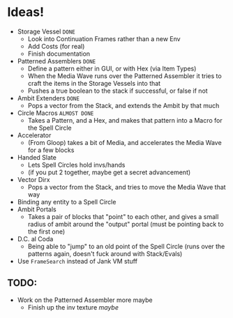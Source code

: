 # Ideas!
* Storage Vessel `DONE`
  * Look into Continuation Frames rather than a new Env 
  * Add Costs (for real)
  * Finish documentation
* Patterned Assemblers `DONE`
  * Define a pattern either in GUI, or with Hex (via Item Types)
  * When the Media Wave runs over the Patterned Assembler it tries to craft the items in the Storage Vessels into that
  * Pushes a true boolean to the stack if successful, or false if not
* Ambit Extenders `DONE`
  * Pops a vector from the Stack, and extends the Ambit by that much
* Circle Macros `ALMOST DONE`
  * Takes a Pattern, and a Hex, and makes that pattern into a Macro for the Spell Circle
* Accelerator
  * (From Gloop) takes a bit of Media, and accelerates the Media Wave for a few blocks
* Handed Slate
  * Lets Spell Circles hold invs/hands
  * (if you put 2 together, maybe get a secret advancement)
* Vector Dirx
  * Pops a vector from the Stack, and tries to move the Media Wave that way
* Binding any entity to a Spell Circle
* Ambit Portals
  * Takes a pair of blocks that "point" to each other, and gives a small radius of ambit around the "output" portal (must be pointing back to the first one)
* D.C. al Coda
  * Being able to "jump" to an old point of the Spell Circle (runs over the patterns again, doesn't fuck around with Stack/Evals)
* Use `FrameSearch` instead of Jank VM stuff

## TODO:
* Work on the Patterned Assembler more maybe
  * Finish up the inv texture *maybe*